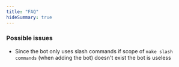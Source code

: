 ```yaml
---
title: "FAQ"
hideSummary: true
---
```


### Possible issues
* Since the bot only uses slash commands if scope of  `make slash commands` (when adding the bot) doesn't exist the bot is useless
